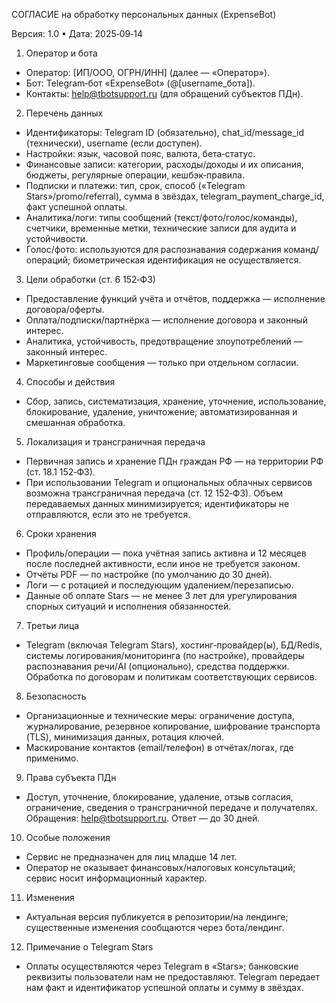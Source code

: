 СОГЛАСИЕ на обработку персональных данных (ExpenseBot)

Версия: 1.0 • Дата: 2025‑09‑14

1. Оператор и бота
- Оператор: [ИП/ООО, ОГРН/ИНН] (далее — «Оператор»).
- Бот: Telegram‑бот «ExpenseBot» (@[username_бота]).
- Контакты: help@tbotsupport.ru (для обращений субъектов ПДн).

2. Перечень данных
- Идентификаторы: Telegram ID (обязательно), chat_id/message_id (технически), username (если доступен).
- Настройки: язык, часовой пояс, валюта, бета‑статус.
- Финансовые записи: категории, расходы/доходы и их описания, бюджеты, регулярные операции, кешбэк‑правила.
- Подписки и платежи: тип, срок, способ («Telegram Stars»/promo/referral), сумма в звёздах, telegram_payment_charge_id, факт успешной оплаты.
- Аналитика/логи: типы сообщений (текст/фото/голос/команды), счетчики, временные метки, технические записи для аудита и устойчивости.
- Голос/фото: используются для распознавания содержания команд/операций; биометрическая идентификация не осуществляется.

3. Цели обработки (ст. 6 152‑ФЗ)
- Предоставление функций учёта и отчётов, поддержка — исполнение договора/оферты.
- Оплата/подписки/партнёрка — исполнение договора и законный интерес.
- Аналитика, устойчивость, предотвращение злоупотреблений — законный интерес.
- Маркетинговые сообщения — только при отдельном согласии.

4. Способы и действия
- Сбор, запись, систематизация, хранение, уточнение, использование, блокирование, удаление, уничтожение; автоматизированная и смешанная обработка.

5. Локализация и трансграничная передача
- Первичная запись и хранение ПДн граждан РФ — на территории РФ (ст. 18.1 152‑ФЗ).
- При использовании Telegram и опциональных облачных сервисов возможна трансграничная передача (ст. 12 152‑ФЗ). Объем передаваемых данных минимизируется; идентификаторы не отправляются, если это не требуется.

6. Сроки хранения
- Профиль/операции — пока учётная запись активна и 12 месяцев после последней активности, если иное не требуется законом.
- Отчёты PDF — по настройке (по умолчанию до 30 дней).
- Логи — с ротацией и последующим удалением/перезаписью.
- Данные об оплате Stars — не менее 3 лет для урегулирования спорных ситуаций и исполнения обязанностей.

7. Третьи лица
- Telegram (включая Telegram Stars), хостинг‑провайдер(ы), БД/Redis, системы логирования/мониторинга (по настройке), провайдеры распознавания речи/AI (опционально), средства поддержки. Обработка по договорам и политикам соответствующих сервисов.

8. Безопасность
- Организационные и технические меры: ограничение доступа, журналирование, резервное копирование, шифрование транспорта (TLS), минимизация данных, ротация ключей.
- Маскирование контактов (email/телефон) в отчётах/логах, где применимо.

9. Права субъекта ПДн
- Доступ, уточнение, блокирование, удаление, отзыв согласия, ограничение, сведения о трансграничной передаче и получателях. Обращения: help@tbotsupport.ru. Ответ — до 30 дней.

10. Особые положения
- Сервис не предназначен для лиц младше 14 лет.
- Оператор не оказывает финансовых/налоговых консультаций; сервис носит информационный характер.

11. Изменения
- Актуальная версия публикуется в репозитории/на лендинге; существенные изменения сообщаются через бота/лендинг.

12. Примечание о Telegram Stars
- Оплаты осуществляются через Telegram в «Stars»; банковские реквизиты пользователи нам не предоставляют. Telegram передает нам факт и идентификатор успешной оплаты и сумму в звёздах.

